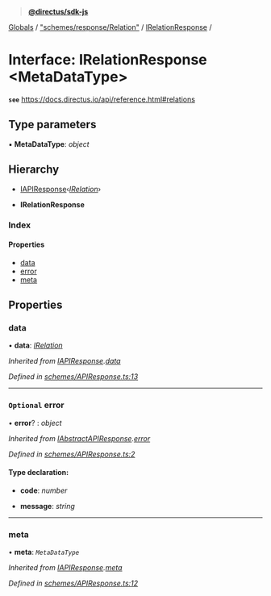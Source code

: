 > **[@directus/sdk-js](../README.md)**

[Globals](../README.md) / ["schemes/response/Relation"](../modules/_schemes_response_relation_.md) / [IRelationResponse](_schemes_response_relation_.irelationresponse.md) /

# Interface: IRelationResponse <**MetaDataType**>

**`see`** https://docs.directus.io/api/reference.html#relations

## Type parameters

▪ **MetaDataType**: *object*

## Hierarchy

  * [IAPIResponse](_schemes_apiresponse_.iapiresponse.md)‹*[IRelation](_schemes_directus_relation_.irelation.md)*›

  * **IRelationResponse**

### Index

#### Properties

* [data](_schemes_response_relation_.irelationresponse.md#data)
* [error](_schemes_response_relation_.irelationresponse.md#optional-error)
* [meta](_schemes_response_relation_.irelationresponse.md#meta)

## Properties

###  data

• **data**: *[IRelation](_schemes_directus_relation_.irelation.md)*

*Inherited from [IAPIResponse](_schemes_apiresponse_.iapiresponse.md).[data](_schemes_apiresponse_.iapiresponse.md#data)*

*Defined in [schemes/APIResponse.ts:13](https://github.com/direcuts/sdk-js/tree/master/schemes/APIResponse.ts#L13)*

___

### `Optional` error

• **error**? : *object*

*Inherited from [IAbstractAPIResponse](_schemes_apiresponse_.iabstractapiresponse.md).[error](_schemes_apiresponse_.iabstractapiresponse.md#optional-error)*

*Defined in [schemes/APIResponse.ts:2](https://github.com/direcuts/sdk-js/tree/master/schemes/APIResponse.ts#L2)*

#### Type declaration:

* **code**: *number*

* **message**: *string*

___

###  meta

• **meta**: *`MetaDataType`*

*Inherited from [IAPIResponse](_schemes_apiresponse_.iapiresponse.md).[meta](_schemes_apiresponse_.iapiresponse.md#meta)*

*Defined in [schemes/APIResponse.ts:12](https://github.com/direcuts/sdk-js/tree/master/schemes/APIResponse.ts#L12)*
